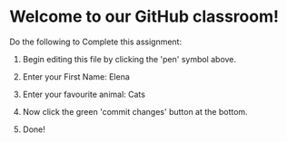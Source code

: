 # Welcome to our GitHub classroom!

Do the following to Complete this assignment:

1. Begin editing this file by clicking the 'pen' symbol above.

2. Enter your First Name: Elena

3. Enter your favourite animal: Cats

4. Now click the green 'commit changes' button at the bottom.

5. Done!
